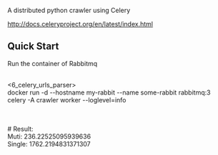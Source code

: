 
A distributed python crawler using Celery

http://docs.celeryproject.org/en/latest/index.html




## Quick Start

Run the container of Rabbitmq

<br><6_celery_urls_parser>
<br>docker run -d --hostname my-rabbit --name some-rabbit rabbitmq:3
<br>celery -A crawler worker --loglevel=info

<br>
<br># Result:
<br>Muti: 236.22525095939636
<br>Single: 1762.2194831371307
